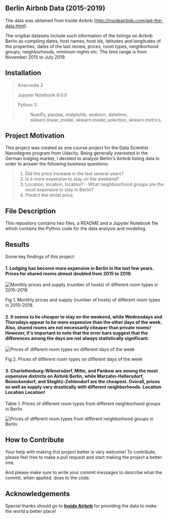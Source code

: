## Berlin Airbnb Data (2015-2019)
The data was obtained from Inside Airbnb (http://insideairbnb.com/get-the-data.html). 

The origibal datasets include such information of the listings on Airbnb Berlin as compiling dates, host names, host ids, latitudes and longitudes of the properties, dates of the last review, prices, room types, neighborhood groups, neighborhoods, minimum nights etc. The time range is from November 2015 to July 2019.  
## Installation
>Anaconda 3

>Jupyter Notebook 6.0.0

>Python 3: 

>>NumPy, pandas, matplotlib, seaborn, datetime, sklearn.linear_model, sklearn.model_selection, sklearn.metrics, 
## Project Motivation
This project was created as one course project for the Data Scientist Nanodegree program from Udacity. Being generally interested in the German lodging market, I decided to analyze Berlin's Airbnb listing data in order to answer the following business questions:

>1. Did the price increase in the last several years?
>2. Is it more expensive to stay on the weekend?
>3. Location, location, location? - What neighbourhood groups are the most expensive to stay in Berlin?
>4. Predict the rental price.

## File Description
This repository contains two files, a README and a Jupyter Notebook file which contains the Python code for the data analysis and modeling.

## Results
Some key findings of this project:
#### 1. Lodging has become more expensive in Berlin in the last few years. Prices for shared rooms almost doubled from 2015 to 2019.

   ![Monthly prices and supply (number of hosts) of different room types in 2015–2019](https://miro.medium.com/max/732/1*cuzWzjpyeWfecm9jlQY7Zw.png)

   Fig 1. Monthly prices and supply (number of hosts) of different room types in 2015–2019.

#### 2. It seems to be cheaper to stay on the weekend, while Wednesdays and Thursdays appear to be more expensive than the other days of the week. Also, shared rooms are not necessarily cheaper than private rooms! However, it's important to note that the error bars suggest that the differences among the days are not always statistically significant.

   ![Prices of different room types on different days of the week](https://miro.medium.com/max/728/1*3ebb6qOiDvdSfidvlzgwzA.png)

   Fig 2. Prices of different room types on different days of the week

#### 3. Charlottenburg-Wilmersdorf, Mitte, and Pankow are among the most expensive districts on Airbnb Berlin, while Marzahn-Hellersdorf, Reinickendorf, and Steglitz-Zehlendorf are the cheapest. Overall, prices as well as supply vary drastically with different neighborhoods. Location Location Location!

   Table 1. Prices of different room types from different neighborhood groups in Berlin

   ![Prices of different room types from different neighborhood groups in Berlin](https://miro.medium.com/max/447/1*ibboAOAwQn-u8paf7pZTcg.jpeg)

## How to Contribute
Your help with making this project better is very welcome! To contribute, please feel free to make a pull request and start making the project a better one. 

And please make sure to write your commit messages to describe what the commit, when applied, does to the code.
## Acknowledgements
Special thanks should go to **[Inside Airbnb](http://insideairbnb.com/get-the-data.html)** for providing the data to make the world a better place!

